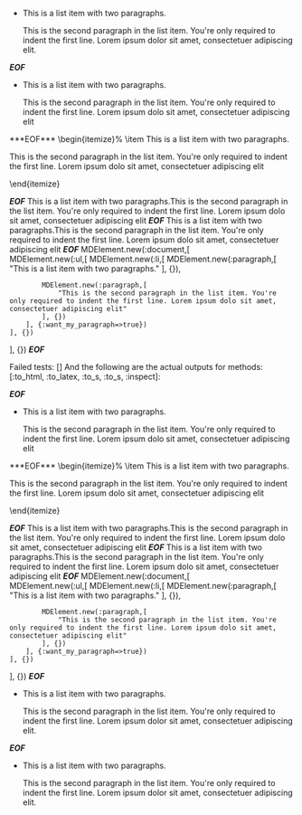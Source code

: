 *   This is a list item with two paragraphs.

    This is the second paragraph in the list item. You're
only required to indent the first line. Lorem ipsum dolor
sit amet, consectetuer adipiscing elit.

***EOF***
<ul
      ><li
        ><p>This is a list item with two paragraphs.</p
        ><p>This is the second paragraph in the list item. You&apos;re only required to indent the first line. Lorem ipsum dolo sit amet, consectetuer adipiscing elit</p
      ></li
    ></ul
  >
***EOF***
\begin{itemize}%
\item This is a list item with two paragraphs.

This is the second paragraph in the list item. You're only required to indent the first line. Lorem ipsum dolo sit amet, consectetuer adipiscing elit



\end{itemize}

***EOF***
This is a list item with two paragraphs.This is the second paragraph in the list item. You're only required to indent the first line. Lorem ipsum dolo sit amet, consectetuer adipiscing elit
***EOF***
This is a list item with two paragraphs.This is the second paragraph in the list item. You're only required to indent the first line. Lorem ipsum dolo sit amet, consectetuer adipiscing elit
***EOF***
MDElement.new(:document,[	
	MDElement.new(:ul,[	
		MDElement.new(:li,[	
			MDElement.new(:paragraph,[	
				"This is a list item with two paragraphs."
			], {}),
			
			MDElement.new(:paragraph,[	
				"This is the second paragraph in the list item. You're only required to indent the first line. Lorem ipsum dolo sit amet, consectetuer adipiscing elit"
			], {})
		], {:want_my_paragraph=>true})
	], {})
], {})
***EOF***

Failed tests:   [] 
And the following are the actual outputs for methods:
   [:to_html, :to_latex, :to_s, :to_s, :inspect]:


***EOF***
<ul
      ><li
        ><p>This is a list item with two paragraphs.</p
        ><p>This is the second paragraph in the list item. You&apos;re only required to indent the first line. Lorem ipsum dolo sit amet, consectetuer adipiscing elit</p
      ></li
    ></ul
  >
***EOF***
\begin{itemize}%
\item This is a list item with two paragraphs.

This is the second paragraph in the list item. You're only required to indent the first line. Lorem ipsum dolo sit amet, consectetuer adipiscing elit



\end{itemize}

***EOF***
This is a list item with two paragraphs.This is the second paragraph in the list item. You're only required to indent the first line. Lorem ipsum dolo sit amet, consectetuer adipiscing elit
***EOF***
This is a list item with two paragraphs.This is the second paragraph in the list item. You're only required to indent the first line. Lorem ipsum dolo sit amet, consectetuer adipiscing elit
***EOF***
MDElement.new(:document,[	
	MDElement.new(:ul,[	
		MDElement.new(:li,[	
			MDElement.new(:paragraph,[	
				"This is a list item with two paragraphs."
			], {}),
			
			MDElement.new(:paragraph,[	
				"This is the second paragraph in the list item. You're only required to indent the first line. Lorem ipsum dolo sit amet, consectetuer adipiscing elit"
			], {})
		], {:want_my_paragraph=>true})
	], {})
], {})
***EOF***
<ul>
<li><p>This is a list item with two paragraphs.</p>

<p>This is the second paragraph in the list item. You're
only required to indent the first line. Lorem ipsum dolor
sit amet, consectetuer adipiscing elit.</p></li>
</ul>

***EOF***
<ul>
<li
        ><p>This is a list item with two paragraphs.</p
        >
<p>This is the second paragraph in the list item. You're
only required to indent the first line. Lorem ipsum dolor
sit amet, consectetuer adipiscing elit.</p
      ></li
      >
</ul
  >